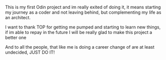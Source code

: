 <!DOCTYPE html>
<html lang="en">
<head>
    <meta charset="UTF-8">
    <meta http-equiv="X-UA-Compatible" content="IE=edge">
    <meta name="viewport" content="width=device-width, initial-scale=1.0">
    <title>Odin-Recipes</title>
</head>
<body>
    <p> This is my first Odin project and im really exited of doing it, it means starting my journey as a coder and not leaving behind, but complementing my life as an architect. </p>
    <p> I want to thank TOP for getting me pumped and starting to learn new things, if im able to repay in the future I will be really glad to make this project a better one </p>
    <p> And to all the people, that like me is doing a career change of are at least undecided, JUST DO IT! </p>
</body>
</html>